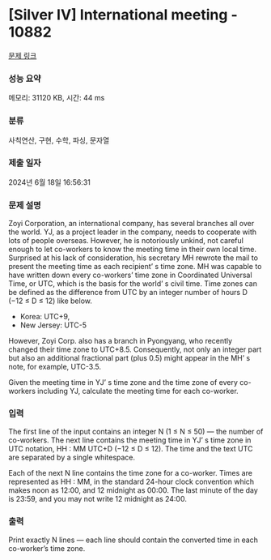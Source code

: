 # [Silver IV] International meeting - 10882 

[문제 링크](https://www.acmicpc.net/problem/10882) 

### 성능 요약

메모리: 31120 KB, 시간: 44 ms

### 분류

사칙연산, 구현, 수학, 파싱, 문자열

### 제출 일자

2024년 6월 18일 16:56:31

### 문제 설명

<p>Zoyi Corporation, an international company, has several branches all over the world. YJ, as a project leader in the company, needs to cooperate with lots of people overseas. However, he is notoriously unkind, not careful enough to let co-workers to know the meeting time in their own local time. Surprised at his lack of consideration, his secretary MH rewrote the mail to present the meeting time as each recipient’ s time zone. MH was capable to have written down every co-workers’ time zone in Coordinated Universal Time, or UTC, which is the basis for the world’ s civil time. Time zones can be defined as the difference from UTC by an integer number of hours D (−12 ≤ D ≤ 12) like below.</p>

<ul>
	<li>Korea: UTC+9,</li>
	<li>New Jersey: UTC-5</li>
</ul>

<p>However, Zoyi Corp. also has a branch in Pyongyang, who recently changed their time zone to UTC+8.5. Consequently, not only an integer part but also an additional fractional part (plus 0.5) might appear in the MH’ s note, for example, UTC-3.5.</p>

<p>Given the meeting time in YJ’ s time zone and the time zone of every co-workers including YJ, calculate the meeting time for each co-worker.</p>

### 입력 

 <p>The first line of the input contains an integer N (1 ≤ N ≤ 50) — the number of co-workers. The next line contains the meeting time in YJ’ s time zone in UTC notation, HH : MM UTC+D (−12 ≤ D ≤ 12). The time and the text UTC are separated by a single whitespace.</p>

<p>Each of the next N line contains the time zone for a co-worker. Times are represented as HH : MM, in the standard 24-hour clock convention which makes noon as 12:00, and 12 midnight as 00:00. The last minute of the day is 23:59, and you may not write 12 midnight as 24:00.</p>

### 출력 

 <p>Print exactly N lines — each line should contain the converted time in each co-worker’s time zone.</p>


